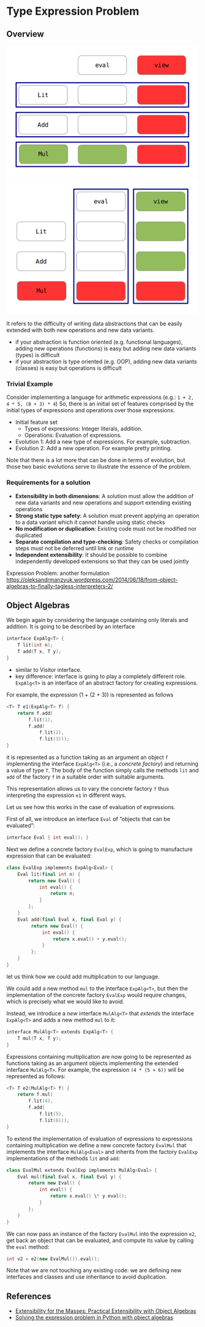 # Type Expression Problem

## Overview

![expression-problem-type-focus.png](../_assets/expression-problem-type-focus.png) ![expression-problem-expr-focus.png](../_assets/expression-problem-expr-focus.png)

It refers to the difficulty of writing data abstractions that can be easily extended with both new operations and new data variants. 

* if your abstraction is function oriented (e.g. functional languages), adding new operations (functions) is easy but adding new data variants (types) is difficult
* if your abstraction is type oriented (e.g. OOP), adding new data variants (classes) is easy but operations is difficult

### Trivial Example

Consider implementing a language for arithmetic expressions (e.g.: `1 + 2, 4 * 5, (8 + 3) * 4`)
So, there is an initial set of features comprised by the initial types of expressions and operations over those expressions.

* Initial feature set
  * Types of expressions: Integer literals, addition.
  * Operations: Evaluation of expressions.
* Evolution 1: Add a new type of expressions. For example, subtraction.
* Evolution 2: Add a new operation. For example pretty printing.

Note that there is a lot more that can be done in terms of evolution, but those two basic evolutions serve to illustrate the essence of the problem. 

### Requirements for a solution

* **Extensibility in both dimensions**: A solution must allow the addition of new data variants and new operations and support extending existing operations
* **Strong static type safety**: A solution must prevent applying an operation to a data variant which it cannot handle using static checks
* **No modification or duplication**: Existing code must not be modified nor duplicated
* **Separate compilation and type-checking**: Safety checks or compilation steps must not be deferred until link or runtime
* **Independent extensibility**: It should be possible to combine independently developed extensions so that they can be used jointly

Expression Problem: another formulation https://oleksandrmanzyuk.wordpress.com/2014/06/18/from-object-algebras-to-finally-tagless-interpreters-2/

## Object Algebras

We begin again by considering the language containing only literals and addition. It is going to be described by an interface

````cpp
interface ExpAlg<T> {
    T lit(int n);
    T add(T x, T y);
}
````

* similar to Visitor interface.
* key difference:  interface is going to play a completely different role. `ExpAlg<T>` is an interface of an abstract factory for creating expressions.

For example, the expression (1 + (2 + 3)) is represented as follows

````cpp
<T> T e1(ExpAlg<T> f) {
    return f.add(
        f.lit(1),
        f.add(
            f.lit(2),
            f.lit(3)));
}
````

it is represented as a function taking as an argument an object `f` implementing the interface `ExpAlg<T>` (i.e., a *concrete factory*) and returning a value of type `T`. The body of the function simply calls the methods `lit` and `add` of the factory `f` in a suitable order with suitable arguments.

This representation allows us to vary the concrete factory `f` thus interpreting the expression `e1` in different ways.

Let us see how this works in the case of evaluation of expressions.

First of all, we introduce an interface `Eval` of “objects that can be evaluated”:

````cpp
interface Eval { int eval(); }
````

Next we define a concrete factory `EvalExp`, which is going to manufacture expression that can be evaluated:

````cpp
class EvalExp implements ExpAlg<Eval> {
    Eval lit(final int n) {
        return new Eval() {
            int eval() {
                return n;
            }
        };
    }
    Eval add(final Eval x, final Eval y) {
         return new Eval() {
             int eval() {
                 return x.eval() + y.eval();
             }
         };
    }
}
````

let us think how we could add multiplication to our language.

We could add a new method `mul` to the interface `ExpAlg<T>`, but then the implementation of the concrete factory `EvalExp` would require changes, which is precisely what we would like to avoid.

Instead, we introduce a *new* interface `MulAlg<T>` that *extends* the interface `ExpAlg<T>` and adds a new method `mul` to it:

````cpp
interface MulAlg<T> extends ExpAlg<T> {
    T mul(T x, T y);
}
````

Expressions containing multiplication are now going to be represented as functions taking as an argument objects implementing the extended interface `MulAlg<T>`. For example, the expression `(4 * (5 + 6))` will be represented as follows:

````cpp
<T> T e2(MulAlg<T> f) {
    return f.mul(
        f.lit(4),
        f.add(
            f.lit(5),
            f.lit(6)));
}
````

To extend the implementation of evaluation of expressions to expressions containing multiplication we define a new concrete factory `EvalMul` that implements the interface `MulAlg<Eval>` and inherits from the factory `EvalExp` implementations of the methods `lit` and `add`:

````cpp
class EvalMul extends EvalExp implements MulAlg<Eval> {
    Eval mul(final Eval x, final Eval y) {
        return new Eval() {
            int eval() {
                return x.eval() \* y.eval();
            }
        };
    }
}
````

We can now pass an instance of the factory `EvalMul` into the expression `e2`, get back an object that can be evaluated, and compute its value by calling the `eval` method:

````cpp
int v2 = e2(new EvalMul()).eval();
````

Note that we are not touching any existing code: we are defining new interfaces and classes and use inheritance to avoid duplication.

## References

* [Extensibility for the Masses: Practical Extensibility with Object Algebras](https://i.cs.hku.hk/~bruno/oa/)
* [Solving the expression problem in Python with object algebras](http://ponies.io/posts/2015-07-15-solving-the-expression-problem-in-python-object-algebras-and-mypy-static-types.html)

